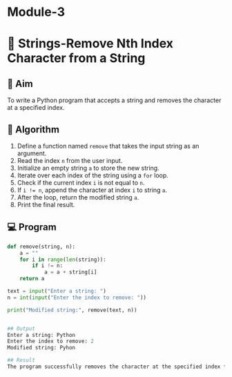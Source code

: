 # Module-3
# 🧹 Strings-Remove Nth Index Character from a String

## 🎯 Aim
To write a Python program that accepts a string and removes the character at a specified index.

## 🧠 Algorithm
1. Define a function named `remove` that takes the input string as an argument.
2. Read the index `n` from the user input.
3. Initialize an empty string `a` to store the new string.
4. Iterate over each index of the string using a `for` loop.
5. Check if the current index `i` is not equal to `n`.
6. If `i != n`, append the character at index `i` to string `a`.
7. After the loop, return the modified string `a`.
8. Print the final result.

## 💻 Program
```python
def remove(string, n):
    a = ""
    for i in range(len(string)):
        if i != n:
            a = a + string[i]
    return a

text = input("Enter a string: ")
n = int(input("Enter the index to remove: "))

print("Modified string:", remove(text, n))


## Output
Enter a string: Python
Enter the index to remove: 2
Modified string: Pyhon

## Result
The program successfully removes the character at the specified index from the given string using loops in Python.
